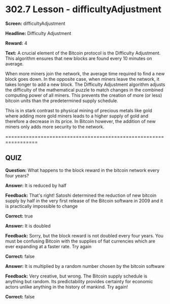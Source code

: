 # 302.7 Lesson - difficultyAdjustment

**Screen:** difficultyAdjustment

**Headline:** Difficulty Adjustment

**Reward:** 4

**Text:** A crucial element of the Bitcoin protocol is the Difficulty Adjustment. This algorithm ensures that new blocks are found every 10 minutes on average.

When more miners join the network, the average time required to find a new block goes down. In the opposite case, when miners leave the network, it takes longer to add a new block. The Difficulty Adjustment algorithm adjusts the difficulty of the mathematical puzzle to match changes in the combined computing power of all miners. This prevents the creation of more (or less) bitcoin units than the predetermined supply schedule.

This is in stark contrast to physical mining of precious metals like gold where adding more gold miners leads to a higher supply of gold and therefore a decrease in its price. In Bitcoin however, the addition of new miners only adds more security to the network.

\=================================================================

## QUIZ

**Question:** What happens to the block reward in the bitcoin network every four years?

**Answer:** It is reduced by half

**Feedback:** That's right! Satoshi determined the reduction of new bitcoin supply by half in the very first release of the Bitcoin software in 2009 and it is practically impossible to change

**Correct:** true

**Answer:** It is doubled

**Feedback:** Sorry, but the block reward is not doubled every four years. You must be confusing Bitcoin with the supplies of fiat currencies which are ever expanding at a faster rate. Try again

**Correct:** false

**Answer:** It is multiplied by a random number chosen by the bitcoin software

**Feedback:** Very creative, but wrong. The Bitcoin supply schedule is anything but random. Its predictability provides certainty for economic actors unlike anything in the history of mankind. Try again!

**Correct:** false

<figure><img src="../.gitbook/assets/302-07.png" alt=""><figcaption></figcaption></figure>
